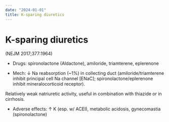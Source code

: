 ```yaml
---
date: "2024-01-01"
title: K-sparing diuretics
---
```


# K-sparing diuretics

(NEJM 2017;377:1964)

* Drugs: spironolactone (Aldactone), amiloride, triamterene, eplerenone

* Mech: ↓ Na reabsorption (~1%) in collecting duct (amiloride/triamterene inhibit principal cell Na channel [ENaC]; spironolactone/eplerenone inhibit mineralocorticoid receptor).

Relatively weak natriuretic activity, useful in combination with thiazide or in cirrhosis.

* Adverse effects: ↑ K (esp. w/ ACEI), metabolic acidosis, gynecomastia (spironolactone)

